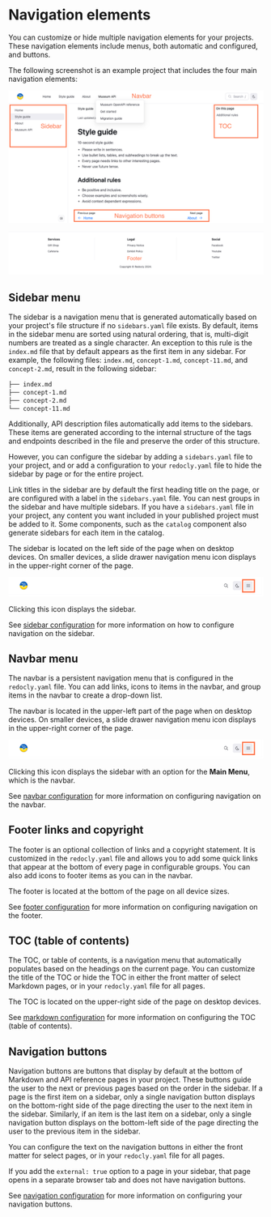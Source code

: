 # Navigation elements

You can customize or hide multiple navigation elements for your projects.
These navigation elements include menus, both automatic and configured, and buttons.

The following screenshot is an example project that includes the four main navigation elements:

![Main project UI with navigation elements labeled](./images/navigation.png)

![Main project UI with footer labeled](./images/footer.png)

## Sidebar menu

The sidebar is a navigation menu that is generated automatically based on your project's file structure if no `sidebars.yaml` file exists.
By default, items in the sidebar menu are sorted using natural ordering, that is, multi-digit numbers are treated as a single character.
An exception to this rule is the `index.md` file that by default appears as the first item in any sidebar.
For example, the following files: `index.md`, `concept-1.md`, `concept-11.md`, and `concept-2.md`, result in the following sidebar:

```treeview {% title="Example sidebar order" %}
├── index.md
├── concept-1.md
├── concept-2.md
└── concept-11.md
```

Additionally, API description files automatically add items to the sidebars.
These items are generated according to the internal structure of the tags and endpoints described in the file and preserve the order of this structure.

However, you can configure the sidebar by adding a `sidebars.yaml` file to your project, and or add a configuration to your `redocly.yaml` file to hide the sidebar by page or for the entire project.

Link titles in the sidebar are by default the first heading title on the page, or are configured with a label in the `sidebars.yaml` file.
You can nest groups in the sidebar and have multiple sidebars.
If you have a `sidebars.yaml` file in your project, any content you want included in your published project must be added to it.
Some components, such as the `catalog` component also generate sidebars for each item in the catalog.

The sidebar is located on the left side of the page when on desktop devices.
On smaller devices, a slide drawer navigation menu icon displays in the upper-right corner of the page.

![Slide drawer navigation menu icon](./images/hamburger-icon.png)

Clicking this icon displays the sidebar.

See [sidebar configuration](./sidebars.md) for more information on how to configure navigation on the sidebar.

## Navbar menu

The navbar is a persistent navigation menu that is configured in the `redocly.yaml` file.
You can add links, icons to items in the navbar, and group items in the navbar to create a drop-down list.

The navbar is located in the upper-left part of the page when on desktop devices.
On smaller devices, a slide drawer navigation menu icon displays in the upper-right corner of the page.

![Slide drawer navigation menu icon](./images/hamburger-icon.png)

Clicking this icon displays the sidebar with an option for the **Main Menu**, which is the navbar.

See [navbar configuration](../config/navbar.md) for more information on configuring navigation on the navbar.

## Footer links and copyright

The footer is an optional collection of links and a copyright statement.
It is customized in the `redocly.yaml` file and allows you to add some quick links that appear at the bottom of every page in configurable groups.
You can also add icons to footer items as you can in the navbar.

The footer is located at the bottom of the page on all device sizes.

See [footer configuration](../config/footer.md) for more information on configuring navigation on the footer.

## TOC (table of contents)

The TOC, or table of contents, is a navigation menu that automatically populates based on the headings on the current page.
You can customize the title of the TOC or hide the TOC in either the front matter of select Markdown pages, or in your `redocly.yaml` file for all pages.

The TOC is located on the upper-right side of the page on desktop devices.

See [markdown configuration](../config/markdown.md#table-of-contents-object) for more information on configuring the TOC (table of contents).

## Navigation buttons

Navigation buttons are buttons that display by default at the bottom of Markdown and API reference pages in your project.
These buttons guide the user to the next or previous pages based on the order in the sidebar.
If a page is the first item on a sidebar, only a single navigation button displays on the bottom-right side of the page directing the user to the next item in the sidebar.
Similarly, if an item is the last item on a sidebar, only a single navigation button displays on the bottom-left side of the page directing the user to the previous item in the sidebar.

You can configure the text on the navigation buttons in either the front matter for select pages, or in your `redocly.yaml` file for all pages.

If you add the `external: true` option to a page in your sidebar, that page opens in a separate browser tab and does not have navigation buttons.

See [navigation configuration](../config/navigation.md) for more information on configuring your navigation buttons.
